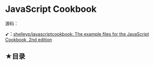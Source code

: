 # JavaScript Cookbook

源码：

**➹：**[shelleyp/javascriptcookbook: The example files for the JavaScript Cookbook, 2nd edition](https://github.com/shelleyp/javascriptcookbook)

## ★目录

